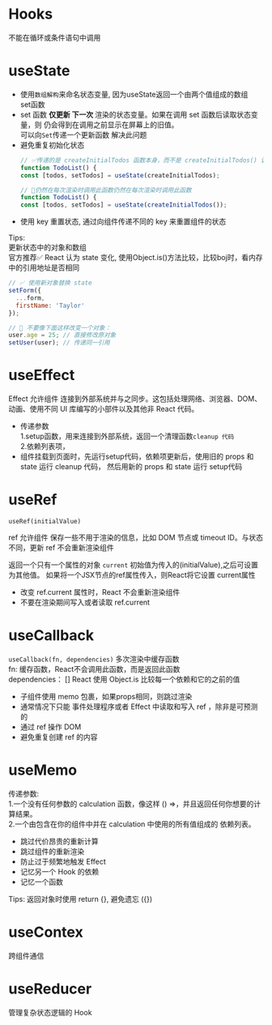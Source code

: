 # Hooks
不能在循环或条件语句中调用

# useState
- 使用`数组解构`来命名状态变量, 因为useState返回一个由两个值组成的数组  
set函数
- set 函数 **仅更新 下一次** 渲染的状态变量。如果在调用 set 函数后读取状态变量，则 仍会得到在调用之前显示在屏幕上的旧值。  
  可以向`Set`传递一个更新函数 解决此问题
- 避免重复初始化状态  
  ```js
  // ✅传递的是 createInitialTodos 函数本身，而不是 createInitialTodos() 调用该函数的结果。如果将函数传递给 useState，React 仅在初始化期间调用它
  function TodoList() {
  const [todos, setTodos] = useState(createInitialTodos);

  // 🚩仍然在每次渲染时调用此函数仍然在每次渲染时调用此函数
  function TodoList() {
  const [todos, setTodos] = useState(createInitialTodos());
  ```
- 使用 key 重置状态, 通过向组件传递不同的 key 来重置组件的状态

Tips:   
更新状态中的对象和数组  
官方推荐✅ React 认为 state 变化, 使用Object.is()方法比较，比较boj时，看内存中的引用地址是否相同
```js
// ✅ 使用新对象替换 state
setForm({
  ...form,
  firstName: 'Taylor'
});
```

```js
// 🚩 不要像下面这样改变一个对象：
user.age = 25; // 直接修改原对象
setUser(user); // 传递同一引用
```

# useEffect
Effect 允许组件 连接到外部系统并与之同步。这包括处理网络、浏览器、DOM、动画、使用不同 UI 库编写的小部件以及其他非 React 代码。 
- 传递参数  
  1.setup函数，用来连接到外部系统，返回一个清理函数`cleanup 代码`  
  2.依赖列表项，
- 组件挂载到页面时，先运行setup代码，依赖项更新后，使用旧的 props 和 state 运行 cleanup 代码， 然后用新的 props 和 state 运行 setup代码

# useRef
`useRef(initialValue)`

ref 允许组件 保存一些不用于渲染的信息，比如 DOM 节点或 timeout ID。与状态不同，更新 ref 不会重新渲染组件

返回一个只有一个属性的对象 `current` 初始值为传入的(initialValue),之后可设置为其他值。 如果将一个JSX节点的ref属性传入，则React将它设置 current属性

- 改变 ref.current 属性时，React 不会重新渲染组件
- 不要在渲染期间写入或者读取 ref.current

# useCallback
`useCallback(fn, dependencies)` 多次渲染中缓存函数  
fn: 缓存函数，React不会调用此函数，而是返回此函数  
dependencies： []  React 使用 Object.is 比较每一个依赖和它的之前的值  
- 子组件使用 memo 包裹，如果props相同，则跳过渲染
- 通常情况下只能 事件处理程序或者 Effect 中读取和写入 ref ，除非是可预测的
- 通过 ref 操作 DOM
- 避免重复创建 ref 的内容

# useMemo
传递参数:   
1.一个没有任何参数的 calculation 函数，像这样 () =>，并且返回任何你想要的计算结果。  
2.一个由包含在你的组件中并在 calculation 中使用的所有值组成的 依赖列表。

- 跳过代价昂贵的重新计算
- 跳过组件的重新渲染
- 防止过于频繁地触发 Effect
- 记忆另一个 Hook 的依赖
- 记忆一个函数

Tips: 
返回对象时使用 return {}, 避免遗忘 ({}) 

# useContex
跨组件通信

# useReducer
管理复杂状态逻辑的 Hook